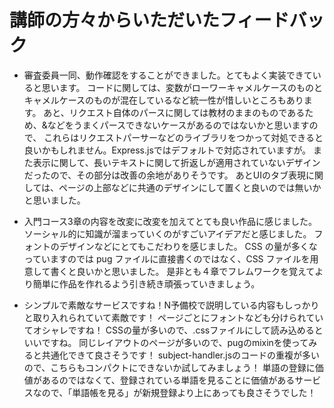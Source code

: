 # 講師の方々からいただいたフィードバック
- 審査委員一同、動作確認をすることができました。とてもよく実装できていると思います。
 コードに関しては、変数がローワーキャメルケースのものとキャメルケースのものが混在しているなど統一性が惜しいところもあります。
 あと、リクエスト自体のパースに関しては教材のままのものであるため、&などをうまくパースできないケースがあるのではないかと思いますので、
 これらはリクエストパーサーなどのライブラリをつかって対処できると良いかもしれません。Express.jsではデフォルトで対応されていますが。
 また表示に関して、長いテキストに関して折返しが適用されていないデザインだったので、その部分は改善の余地がありそうです。
 あとUIのタブ表現に関しては、ページの上部などに共通のデザインにして置くと良いのでは無いかと思いました。

- 入門コース3章の内容を改変に改変を加えてとても良い作品に感じました。ソーシャル的に知識が溜まっていくのがすごいアイデアだと感じました。
 フォントのデザインなどにとてもこだわりを感じました。
 CSS の量が多くなっていますのでは pug ファイルに直接書くのではなく、CSS ファイルを用意して書くと良いかと思いました。
 是非とも４章でフレムワークを覚えてより簡単に作品を作れるよう引き続き頑張っていきましょう。

- シンプルで素敵なサービスですね！N予備校で説明している内容もしっかりと取り入れられていて素敵です！
 ページごとにフォントなども分けられていてオシャレですね！
 CSSの量が多いので、.cssファイルにして読み込めるといいですね。
 同じレイアウトのページが多いので、pugのmixinを使ってみると共通化できて良さそうです！
 subject-handler.jsのコードの重複が多いので、こちらもコンパクトにできないか試してみましょう！
 単語の登録に価値があるのではなくて、登録されている単語を見ることに価値があるサービスなので、「単語帳を見る」が新規登録より上にあっても良さそうでした！
